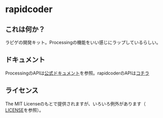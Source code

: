 # rapidcoder

## これは何か？
ラピゲの開発キット。Processingの機能をいい感じにラップしているらしい。

## ドキュメント
ProcessingのAPIは[公式ドキュメント](https://processing.org/reference/)を参照。rapidcoderのAPIは[コチラ](https://www.kmc.gr.jp/~polaris/rapid2019_docs/)

## ライセンス
The MIT Licenseのもとで提供されますが、いろいろ例外があります（ [LICENSE](LICENSE)を参照）。
